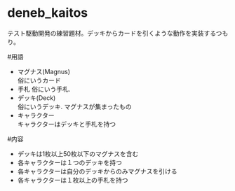 deneb_kaitos
============

テスト駆動開発の練習題材。デッキからカードを引くような動作を実装するつもり。

#用語
* マグナス(Magnus)  
俗にいうカード
* 手札
俗にいう手札.
* デッキ(Deck)  
俗にいうデッキ. マグナスが集まったもの
* キャラクター  
キャラクターはデッキと手札を持つ

#内容
* デッキは1枚以上50枚以下のマグナスを含む
* 各キャラクターは１つのデッキを持つ
* 各キャラクターは自分のデッキからのみマグナスを引ける
* 各キャラクターは１枚以上の手札を持つ

